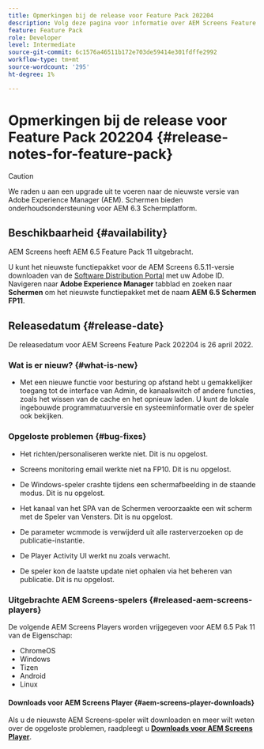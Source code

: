 ```yaml
---
title: Opmerkingen bij de release voor Feature Pack 202204
description: Volg deze pagina voor informatie over AEM Screens Feature Pack 202204, uitgebracht op 26 april 2022.
feature: Feature Pack
role: Developer
level: Intermediate
source-git-commit: 6c1576a46511b172e703de59414e301fdffe2992
workflow-type: tm+mt
source-wordcount: '295'
ht-degree: 1%

---
```


# Opmerkingen bij de release voor Feature Pack 202204 {#release-notes-for-feature-pack}

>[!CAUTION]
>We raden u aan een upgrade uit te voeren naar de nieuwste versie van Adobe Experience Manager (AEM). Schermen bieden onderhoudsondersteuning voor AEM 6.3 Schermplatform.

## Beschikbaarheid {#availability}

AEM Screens heeft AEM 6.5 Feature Pack 11 uitgebracht.

U kunt het nieuwste functiepakket voor de AEM Screens 6.5.11-versie downloaden van de [Software Distribution Portal](https://experience.adobe.com/#/downloads/content/software-distribution/en/aem.html) met uw Adobe ID. Navigeren naar **Adobe Experience Manager** tabblad en zoeken naar **Schermen** om het nieuwste functiepakket met de naam **AEM 6.5 Schermen FP11**.

## Releasedatum {#release-date}

De releasedatum voor AEM Screens Feature Pack 202204 is 26 april 2022.

### Wat is er nieuw? {#what-is-new}

* Met een nieuwe functie voor besturing op afstand hebt u gemakkelijker toegang tot de interface van Admin, de kanaalswitch of andere functies, zoals het wissen van de cache en het opnieuw laden. U kunt de lokale ingebouwde programmatuurversie en systeeminformatie over de speler ook bekijken.

### Opgeloste problemen {#bug-fixes}

* Het richten/personaliseren werkte niet. Dit is nu opgelost.

* Screens monitoring email werkte niet na FP10. Dit is nu opgelost.

* De Windows-speler crashte tijdens een schermafbeelding in de staande modus. Dit is nu opgelost.

* Het kanaal van het SPA van de Schermen veroorzaakte een wit scherm met de Speler van Vensters. Dit is nu opgelost.

* De parameter wcmmode is verwijderd uit alle rasterverzoeken op de publicatie-instantie.

* De Player Activity UI werkt nu zoals verwacht.

* De speler kon de laatste update niet ophalen via het beheren van publicatie. Dit is nu opgelost.

### Uitgebrachte AEM Screens-spelers {#released-aem-screens-players}

De volgende AEM Screens Players worden vrijgegeven voor AEM 6.5 Pak 11 van de Eigenschap:

* ChromeOS
* Windows
* Tizen
* Android
* Linux

#### Downloads voor AEM Screens Player  {#aem-screens-player-downloads}

Als u de nieuwste AEM Screens-speler wilt downloaden en meer wilt weten over de opgeloste problemen, raadpleegt u **[Downloads voor AEM Screens Player](https://download.macromedia.com/screens/index.html)**.
